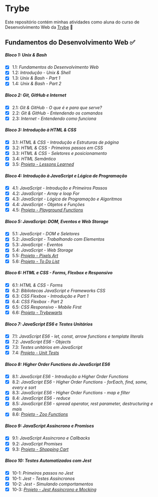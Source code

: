 # Trybe

Este repositório contém minhas atividades como aluna do curso de Desenvolvimento Web da [Trybe](https://www.betrybe.com/) :rocket:

## Fundamentos do Desenvolvimento Web ✅

##### Bloco 1: Unix & Bash

- [x] 1.1: _Fundamentos do Desenvolvimento Web_
- [x] 1.2: _Introdução - Unix & Shell_
- [x] 1.3: _Unix & Bash - Part 1_
- [x] 1.4: _Unix & Bash - Part 2_

##### Bloco 2: Git, GitHub e Internet

- [x] 2.1: _Git & GitHub - O que é e para que serve?_
- [x] 2.2: _Git & GitHub - Entendendo os comandos_
- [x] 2.3: _Internet - Entendendo como funciona_

##### Bloco 3: Introdução à HTML & CSS

- [x] 3.1: _HTML & CSS - Introdução e Estruturas de página_
- [x] 3.2: _HTML & CSS - Primeiros passos em CSS_
- [x] 3.3: _HTML & CSS - Seletores e posicionamento_
- [x] 3.4: _HTML Semântico_
- [x] 3.5: _[Projeto - Lessons Learned](https://github.com/tryber/sd-12-project-lessons-learned/pull/131)_

##### Bloco 4: Introdução à JavaScript e Lógica de Programação

- [x] 4.1: _JavaScript - Introdução e Primeiros Passos_
- [x] 4.2: _JavaScript - Array e loop For_
- [x] 4.3: _JavaScript - Lógica de Programação e Algoritmos_
- [x] 4.4: _JavaScript - Objetos e Funções_
- [x] 4.5: _[Projeto - Playground Functions](https://github.com/tryber/sd-012-project-playground-functions/pull/74)_

##### Bloco 5: JavaScript: DOM, Eventos e Web Storage

- [x] 5.1: _JavaScript - DOM e Seletores_
- [x] 5.2: _JavaScript - Trabalhando com Elementos_
- [x] 5.3: _JavaScript - Eventos_
- [x] 5.4: _JavaScript - Web Storage_
- [x] 5.5: _[Projeto - Pixels Art](https://github.com/tryber/sd-012-project-pixels-art/pull/87)_
- [x] 5.6: _[Projeto - To Do List](https://github.com/tryber/sd-012-project-todo-list/pull/105)_

##### Bloco 6: HTML e CSS - Forms, Flexbox e Responsivo

- [x] 6.1: _HTML & CSS - Forms_
- [x] 6.2: _Bibliotecas JavaScript e Frameworks CSS_
- [x] 6.3: _CSS Flexbox - Introdução e Part 1_
- [x] 6.4: _CSS Flexbox - Part 2_
- [x] 6.5: _CSS Responsivo - Mobile First_
- [x] 6.6: _[Projeto - Trybewarts](https://github.com/tryber/sd-012-project-trybewarts/pull/68)_

##### Bloco 7: JavaScript ES6 e Testes Unitários

- [x] 7.1: _JavaScript ES6 - let, const, arrow functions e template literals_
- [x] 7.2: _JavaScript ES6 - Objects_
- [x] 7.3: _Testes unitários em JavaScript_
- [x] 7.4: _[Projeto - Unit Tests](https://github.com/tryber/sd-012-project-js-unit-tests/pull/73)_

##### Bloco 8: Higher Order Functions do JavaScript ES6

- [x] 8.1: _JavaScript ES6 - Introdução a Higher Order Functions_
- [x] 8.2: _JavaScript ES6 - Higher Order Functions - forEach, find, some, every e sort_
- [x] 8.3: _JavaScript ES6 - Higher Order Functions - map e filter_
- [x] 8.4: _JavaScript ES6 - reduce_
- [x] 8.5: _JavaScript ES6 - spread operator, rest parameter, destructuring e mais_
- [x] 8.6: _[Projeto - Zoo Functions](https://github.com/tryber/sd-012-project-zoo-functions/pull/56)_

##### Bloco 9: JavaScript Assíncrono e Promises

- [x] 9.1: _JavaScript Assíncrono e Callbacks_
- [x] 9.2: _JavaScript Promises_
- [x] 9.3: _[Projeto - Shopping Cart](https://github.com/tryber/sd-012-project-shopping-cart/pull/90)_

##### Bloco 10:  Testes Automatizados com Jest

- [x] 10-1: _Primeiros passos no Jest_
- [x] 10-1: _Jest - Testes Assíncronos_
- [x] 10-2: _Jest - Simulando comportamentos_
- [x] 10-3: _[Projeto - Jest Assíncrono e Mocking](https://github.com/tryber/sd-012-project-jest/pull/54)_
